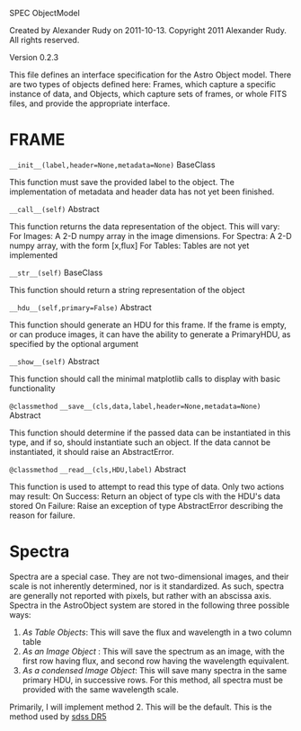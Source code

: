 
 SPEC
 ObjectModel
 
 Created by Alexander Rudy on 2011-10-13.
 Copyright 2011 Alexander Rudy. All rights reserved.
 
  Version 0.2.3

This file defines an interface specification for the Astro Object model. There are two types of objects defined here: Frames, which capture a specific instance of data, and Objects, which capture sets of frames, or whole FITS files, and provide the appropriate interface.


# FRAME
`__init__(label,header=None,metadata=None)` BaseClass

This function must save the provided label to the object.
The implementation of metadata and header data has not yet been finished.
	
`__call__(self)` Abstract

This function returns the data representation of the object. This will vary:
For Images: A 2-D numpy array in the image dimensions.
For Spectra: A 2-D numpy array, with the form [x,flux]
For Tables: Tables are not yet implemented

`__str__(self)` BaseClass

This function should return a string representation of the object

`__hdu__(self,primary=False)` Abstract

This function should generate an HDU for this frame. If the frame is empty, or can produce images, it can have the ability to generate a PrimaryHDU, as specified by the optional argument

`__show__(self)` Abstract

This function should call the minimal matplotlib calls to display with basic functionality

`@classmethod`
`__save__(cls,data,label,header=None,metadata=None)` Abstract

This function should determine if the passed data can be instantiated in this type, and if so, should instantiate such an object. If the data cannot be instantiated, it should raise an AbstractError.
	
`@classmethod`
`__read__(cls,HDU,label)` Abstract

This function is used to attempt to read this type of data. Only two actions may result:
On Success: Return an object of type cls with the HDU's data stored
On Failure: Raise an exception of type AbstractError describing the reason for failure.
	
# Spectra
Spectra are a special case. They are not two-dimensional images, and their scale is not inherently determined, nor is it standardized. As such, spectra are generally not reported with pixels, but rather with an abscissa axis. Spectra in the AstroObject system are stored in the following three possible ways:

1. *As Table Objects*: This will save the flux and wavelength in a two column table
2. *As an Image Object* : This will save the spectrum as an image, with the first row having flux, and second row having the wavelength equivalent.
3. *As a condensed Image Object*: This will save many spectra in the same primary HDU, in successive rows. For this method, all spectra must be provided with the same wavelength scale.

Primarily, I will implement method 2. This will be the default. This is the method used by [sdss DR5](http://www.sdss.org/dr5/products/spectra/read_spSpec.html)


